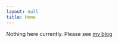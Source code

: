 ```yaml
---
layout: null
title: Home
---
```

<!DOCTYPE HTML>
<html lang="en-US">
    <head>
        <meta charset="UTF-8" />
        <meta http-equiv="refresh" content="1;url=/blog/" />
        <script type="text/javascript">
            window.location.href = "/blog/"
        </script>
        <title>Page Redirection</title>
    </head>
    <body>        
        Nothing here currently. Please see <a href='/blog/'>my blog</a>
    </body>
</html>